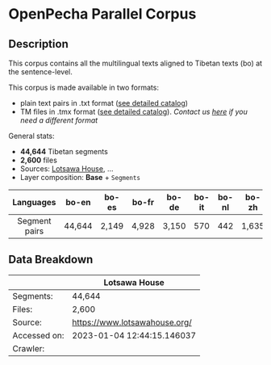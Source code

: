 # OpenPecha Parallel Corpus

## Description
This corpus contains all the multilingual texts aligned to Tibetan texts (bo) at the sentence-level.  

This corpus is made available in two formats:
- plain text pairs in .txt format ([see detailed catalog]())
- TM files in .tmx format ([see detailed catalog]()). 
_Contact us [here]() if you need a different format_

General stats:
- **44,644** Tibetan segments 
- **2,600** files 
- Sources: [Lotsawa House](https://www.lotsawahouse.org/), ...
- Layer composition: **Base** + `Segments`

| Languages |   bo-en   |   bo-es  |   bo-fr  |   bo-de  |  bo-it |  bo-nl |   bo-zh  |  bo-pt |
|:------------:|:------:|:-----:|:-----:|:-----:|:---:|:---:|:-----:|:---:|
| Segment pairs     | 44,644 | 2,149 | 4,928 | 3,150 | 570 | 442 | 1,635 | 901 |

## Data Breakdown

|  | Lotsawa House |
| --- | --- |
|Segments: | 44,644 |
|Files: | 2,600 |
|Source: | https://www.lotsawahouse.org/
|Accessed on: | 2023-01-04 12:44:15.146037 |
|Crawler: | <script link> |
|Parser: | <script link> |
|Layers: | Base + Segments |
|Languages: |<table><thead><tr><th>en</th><th>bo</th><th>es</th><th>fr</th><th>de</th><th>it</th><th>nl</th><th>zh</th><th>pt</th></tr></thead><tbody><tr><td>44,644</td><td>44,644</td><td>2,149</td><td>4,928</td><td>3,150</td><td>570</td><td>442</td><td>1,635</td><td>901</td></tr></tbody></table> |

|Title | 84000-translation-memory |
| --- | --- |
|No of text | 206 |
|No of aligned segment | 132601 |
|Accession Date | 2018-09-26T07:14:13.428Z |
|Features | Base Layer,Segment Layer |
|Source | https://read.84000.co/ |
|Segment Count |<table><thead><tr><th>bo</th><th>en</th></tr></thead><tbody><tr><td>132601</td><td>132601</td></tr></tbody></table> |






